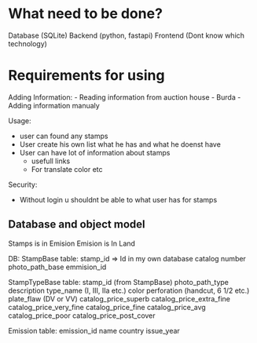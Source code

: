 # What need to be done?
Database (SQLite)
Backend (python, fastapi)
Frontend (Dont know which technology)

# Requirements for using
Adding Information:
    - Reading information from auction house
        - Burda
    - Adding information manualy

Usage:
- user can found any stamps
- User create his own list what he has and what he doenst have
- User can have lot of information about stamps
    - usefull links
    - For translate color etc

Security:
- Without login u shouldnt be able to what user has for stamps

## Database and object model
Stamps is in Emision
Emision is In Land

DB:
StampBase table:
stamp_id => Id in my own database
catalog number
photo_path_base
emmision_id

StampTypeBase  table:
stamp_id (from StampBase)
photo_path_type
description 
type_name (I, III,  IIa etc.)
color
perforation (handcut, 6 1/2 etc.)
plate_flaw (DV or VV)
catalog_price_superb
catalog_price_extra_fine
catalog_price_very_fine
catalog_price_fine
catalog_price_avg
catalog_price_poor
catalog_price_post_cover

Emission table:
emission_id
name
country
issue_year

